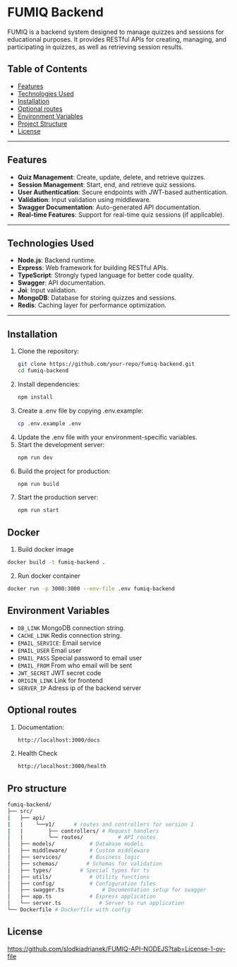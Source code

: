 # FUMIQ Backend

FUMIQ is a backend system designed to manage quizzes and sessions for educational purposes. It provides RESTful APIs for creating, managing, and participating in quizzes, as well as retrieving session results.

## Table of Contents

- [Features](#features)
- [Technologies Used](#technologies-used)
- [Installation](#installation)
- [Optional routes](#optional-routes)
- [Environment Variables](#environment-variables)
- [Project Structure](#project-structure)
- [License](#license)

---

## Features

- **Quiz Management**: Create, update, delete, and retrieve quizzes.
- **Session Management**: Start, end, and retrieve quiz sessions.
- **User Authentication**: Secure endpoints with JWT-based authentication.
- **Validation**: Input validation using middleware.
- **Swagger Documentation**: Auto-generated API documentation.
- **Real-time Features**: Support for real-time quiz sessions (if applicable).

---

## Technologies Used

- **Node.js**: Backend runtime.
- **Express**: Web framework for building RESTful APIs.
- **TypeScript**: Strongly typed language for better code quality.
- **Swagger**: API documentation.
- **Joi**: Input validation.
- **MongoDB**: Database for storing quizzes and sessions.
- **Redis**: Caching layer for performance optimization.

---

## Installation

1. Clone the repository:
   ```bash
   git clone https://github.com/your-repo/fumiq-backend.git
   cd fumiq-backend
   ```
2. Install dependencies:
   ```bash
   npm install
   ```
3. Create a .env file by copying .env.example:
   ```bash
   cp .env.example .env
   ```
4. Update the .env file with your environment-specific variables.
5. Start the development server:
   ```bash
   npm run dev
   ```
6. Build the project for production:
   ```bash
   npm run build
   ```
7. Start the production server:
   ```bash
   npm run start
   ```

## Docker

1.  Build docker image

```bash
docker build -t fumiq-backend .
```

2. Run docker container

```bash
docker run -p 3000:3000 --env-file .env fumiq-backend
```

## Environment Variables

- `DB_LINK` MongoDB connection string.
- `CACHE_LINK` Redis connection string.
- `EMAIL_SERVICE`: Email service
- `EMAIL_USER` Email user
- `EMAIL_PASS` Special password to email user
- `EMAIL_FROM` From who email will be sent
- `JWT_SECRET` JWT secret code
- `ORIGIN_LINK` Link for frontend
- `SERVER_IP` Adress ip of the backend server

## Optional routes

1. Documentation:
   ```bash
   http://localhost:3000/docs
   ```
2. Health Check
   ```bash
   http://localhost:3000/health
   ```

## Pro structure

```bash
fumiq-backend/
├── src/
|   ├── api/
|   |    └──v1/      # routes and controllers for version 1
|   |        ├── controllers/ # Request handlers
│   |        └── routes/           # API routes
│   ├── models/           # Database models
│   ├── middleware/       # Custom middleware
│   ├── services/         # Business logic
│   ├── schemas/         # Schemas for validation
│   ├── types/         # Special types for ts
│   ├── utils/            # Utility functions
│   ├── config/           # Configuration files
│   ├── swagger.ts            # Documentation setup for swagger
│   ├── app.ts            # Express application
│   └── server.ts            # Server to run application
└── Dockerfile # Dockerfile with config
```

## License

https://github.com/slodkiadrianek/FUMIQ-API-NODEJS?tab=License-1-ov-file
